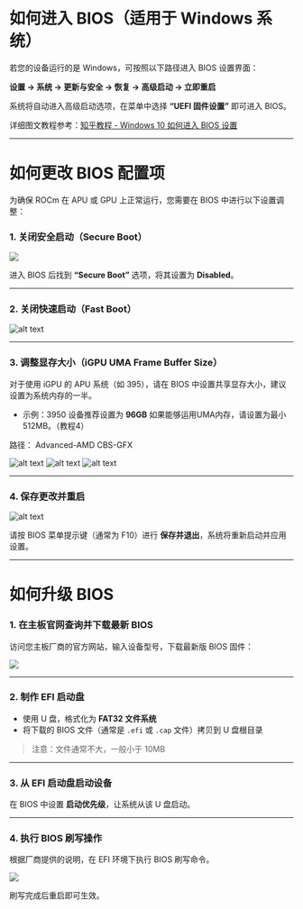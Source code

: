 

# 如何进入 BIOS（适用于 Windows 系统）

若您的设备运行的是 Windows，可按照以下路径进入 BIOS 设置界面：

**设置 → 系统 → 更新与安全 → 恢复 → 高级启动 → 立即重启**

系统将自动进入高级启动选项，在菜单中选择 **“UEFI 固件设置”** 即可进入 BIOS。

详细图文教程参考：[知乎教程 - Windows 10 如何进入 BIOS 设置](https://zhuanlan.zhihu.com/p/34223088#:~:text=Windows%2010%E5%A6%82%E4%BD%95%E8%BF%9B%E5%85%A5BIOS%E8%AE%BE%E7%BD%AE)

---

# 如何更改 BIOS 配置项

为确保 ROCm 在 APU 或 GPU 上正常运行，您需要在 BIOS 中进行以下设置调整：

### 1. **关闭安全启动（Secure Boot）**

![](img/secure-boot-off.png)

进入 BIOS 后找到 **“Secure Boot”** 选项，将其设置为 **Disabled**。

---

### 2. **关闭快速启动（Fast Boot）**

![alt text](img/fast-boot-off.png)



---

### 3. **调整显存大小（iGPU UMA Frame Buffer Size）**

对于使用 iGPU 的 APU 系统（如 395），请在 BIOS 中设置共享显存大小，建议设置为系统内存的一半。

* 示例：3950 设备推荐设置为 **96GB**
如果能够运用UMA内存，请设置为最小512MB。（教程4）

路径： Advanced-AMD CBS-GFX

![alt text](img/gpu-1.png)
![alt text](img/gpu-2.png)
![alt text](img/gpu-3.png)

---

### 4. **保存更改并重启**

![alt text](img/save-reset.png)

请按 BIOS 菜单提示键（通常为 F10）进行 **保存并退出**，系统将重新启动并应用设置。

---

# 如何升级 BIOS

### 1. **在主板官网查询并下载最新 BIOS**

访问您主板厂商的官方网站，输入设备型号，下载最新版 BIOS 固件：

![](img/BIOS-onWebsite.jpg)

---

### 2. **制作 EFI 启动盘**

* 使用 U 盘，格式化为 **FAT32 文件系统**
* 将下载的 BIOS 文件（通常是 `.efi` 或 `.cap` 文件）拷贝到 U 盘根目录

> 注意：文件通常不大，一般小于 10MB

---

### 3. **从 EFI 启动盘启动设备**

在 BIOS 中设置 **启动优先级**，让系统从该 U 盘启动。

---

### 4. **执行 BIOS 刷写操作**

根据厂商提供的说明，在 EFI 环境下执行 BIOS 刷写命令。

![](img/flash-bios.png)

刷写完成后重启即可生效。

